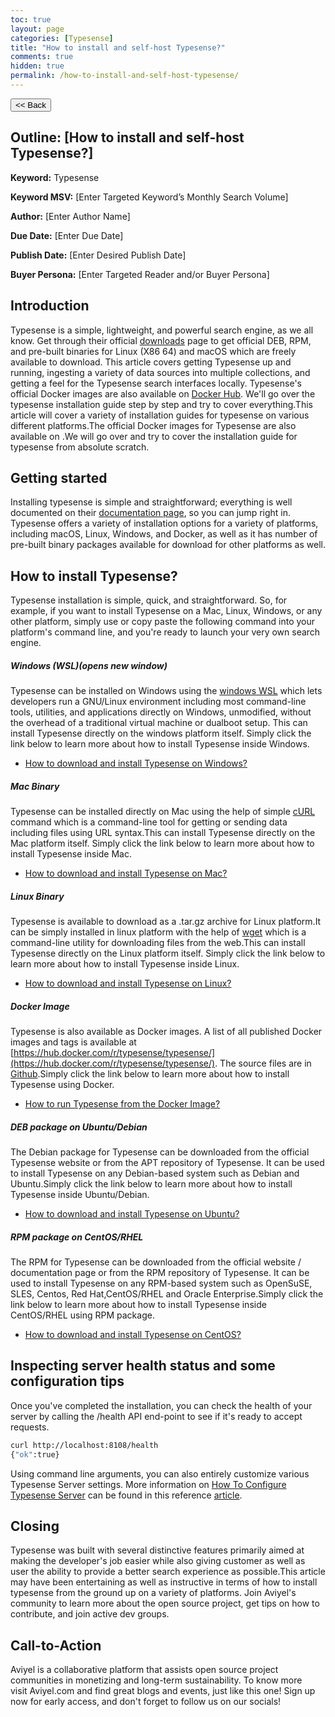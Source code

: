 ```yaml
---
toc: true
layout: page
categories: [Typesense]
title: "How to install and self-host Typesense?"
comments: true
hidden: true
permalink: /how-to-install-and-self-host-typesense/
---
```


<button class="back-button" onclick="window.history.back()"><< Back</button>

## Outline: [How to install and self-host Typesense?]

**Keyword:** Typesense

**Keyword MSV:** [Enter Targeted Keyword’s Monthly Search Volume]

**Author:** [Enter Author Name]

**Due Date:** [Enter Due Date]

**Publish Date:** [Enter Desired Publish Date]

**Buyer Persona:** [Enter Targeted Reader and/or Buyer Persona]

<!-- <br> -->

## Introduction

Typesense is a simple, lightweight, and powerful search engine, as we all know. Get through their official [downloads](https://typesense.org/downloads/) page to get official DEB, RPM, and pre-built binaries for Linux (X86 64) and macOS which are freely available to download. This article covers getting Typesense up and running, ingesting a variety of data sources into multiple collections, and getting a feel for the Typesense search interfaces locally. Typesense's official Docker images are also available on [Docker Hub](https://hub.docker.com/r/typesense/typesense). We'll go over the typesense installation guide step by step and try to cover everything.This article will cover a variety of installation guides for typesense on various different platforms.The official Docker images for Typesense are also available on .We will go over and try to cover the installation guide for typesense from absolute scratch.

## Getting started

Installing typesense is simple and straightforward; everything is well documented on their [documentation page](https://typesense.org/docs/guide/install-typesense.html), so you can jump right in. Typesense offers a variety of installation options for a variety of platforms, including macOS, Linux, Windows, and Docker, as well as it has number of pre-built binary packages available for download for other platforms as well.

## How to install Typesense?

Typesense installation is simple, quick, and straightforward. So, for example, if you want to install Typesense on a Mac, Linux, Windows, or any other platform, simply use or copy paste the following command into your platform's command line, and you're ready to launch your very own search engine.

##### Windows (WSL)(opens new window)

Typesense can be installed on Windows using the [windows WSL](https://docs.microsoft.com/en-us/windows/wsl/install) which lets developers run a GNU/Linux environment including most command-line tools, utilities, and applications directly on Windows, unmodified, without the overhead of a traditional virtual machine or dualboot setup. This can install Typesense directly on the windows platform itself. Simply click the link below to learn more about how to install Typesense inside Windows.

- [How to download and install Typesense on Windows?](https://aviyeldevrel.github.io/Aviyel-Blogs-Review/download-and-install-typesense-windows/)

##### Mac Binary

Typesense can be installed directly on Mac using the help of simple [cURL](https://curl.se/) command which is a command-line tool for getting or sending data including files using URL syntax.This can install Typesense directly on the Mac platform itself. Simply click the link below to learn more about how to install Typesense inside Mac.

- [How to download and install Typesense on Mac?](https://aviyeldevrel.github.io/Aviyel-Blogs-Review/download-and-install-typesense-Mac)

##### Linux Binary

Typesense is available to download as a .tar.gz archive for Linux platform.It can be simply installed in linux platform with the help of [wget](https://www.gnu.org/software/wget/) which is a command-line utility for downloading files from the web.This can install Typesense directly on the Linux platform itself. Simply click the link below to learn more about how to install Typesense inside Linux.

- [How to download and install Typesense on Linux?](https://aviyeldevrel.github.io/Aviyel-Blogs-Review/download-and-install-typesense-linux/)

##### Docker Image

Typesense is also available as Docker images. A list of all published Docker images and tags is available at [https://hub.docker.com/r/typesense/typesense/](https://hub.docker.com/r/typesense/typesense/). The source files are in [Github](https://github.com/typesense/typesense).Simply click the link below to learn more about how to install Typesense using Docker.

- [How to run Typesense from the Docker Image?](https://aviyeldevrel.github.io/Aviyel-Blogs-Review/how-to-run-typesense-docker-image/)

##### DEB package on Ubuntu/Debian

The Debian package for Typesense can be downloaded from the official Typesense website or from the APT repository of Typesense. It can be used to install Typesense on any Debian-based system such as Debian and Ubuntu.Simply click the link below to learn more about how to install Typesense inside Ubuntu/Debian.

- [How to download and install Typesense on Ubuntu?](https://aviyeldevrel.github.io/Aviyel-Blogs-Review/download-and-install-typesense-ubuntu/)

##### RPM package on CentOS/RHEL

The RPM for Typesense can be downloaded from the official website / documentation page or from the RPM repository of Typesense. It can be used to install Typesense on any RPM-based system such as OpenSuSE, SLES, Centos, Red Hat,CentOS/RHEL and Oracle Enterprise.Simply click the link below to learn more about how to install Typesense inside CentOS/RHEL using RPM package.

- [How to download and install Typesense on CentOS?](https://aviyeldevrel.github.io/Aviyel-Blogs-Review/download-and-install-typesense-centos/)

## Inspecting server health status and some configuration tips

Once you've completed the installation, you can check the health of your server by calling the /health API end-point to see if it's ready to accept requests.

```bash
curl http://localhost:8108/health
{"ok":true}
```

Using command line arguments, you can also entirely customize various Typesense Server settings. More information on [How To Configure Typesense Server](https://aviyeldevrel.github.io/Aviyel-Blogs-Review/how-to-configure-typesense-server/) can be found in this reference [article](https://aviyeldevrel.github.io/Aviyel-Blogs-Review/how-to-configure-typesense-server/).

## Closing

Typesense was built with several distinctive features primarily aimed at making the developer's job easier while also giving customer as well as user the ability to provide a better search experience as possible.This article may have been entertaining as well as instructive in terms of how to install typesense from the ground up on a variety of platforms. Join Aviyel's community to learn more about the open source project, get tips on how to contribute, and join active dev groups.

## Call-to-Action

Aviyel is a collaborative platform that assists open source project communities in monetizing and long-term sustainability. To know more visit Aviyel.com and find great blogs and events, just like this one! Sign up now for early access, and don't forget to follow us on our socials!

<br>
